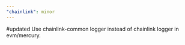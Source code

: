 ```yaml
---
"chainlink": minor
---
```


#updated Use chainlink-common logger instead of chainlink logger in evm/mercury.
